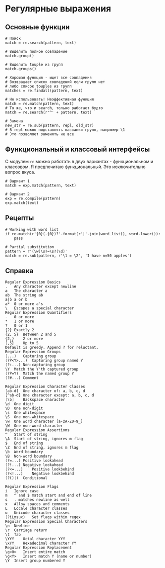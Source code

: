# Регулярные выражения

## Основные функции

    # Поиск
    match = re.search(pattern, text)

    # Выделить полное совпадение
    match.group()

    # Выделить touple из групп
    match.groups()

    # Хорошая функция - ищет все совпадения
    # Возвращает список совпадений если групп нет
    # либо список touples из групп
    matches = re.findall(pattern, text)

    # Не использовать! Неэффективная функция
    match = re.match(pattern, text)
    # То же, что и search, только работает будто 
    match = re.search(r'^' + pattern, text)

    # Замена
    new_str = re.sub(pattern, repl, old_str)
    # В repl можно подставлять названия групп, например \1
    # Это позволяет заменять не все

## Функциональный и классовый интерфейсы

С модулем `re` можно работать в двух вариантах - функциональном и классовом. Я предпочитаю функциональный. Это исключительно вопрос вкуса.

    # Вариант 1
    match = exp.match(pattern, text)

    # Вариант 2 
    exp = re.compile(pattern)
    exp.match(text)

## Рецепты

    # Working with word list
    if re.match(r'{0}(-{0})?'.format(r'|'.join(word_list)), word.lower()):
        pass

    # Partial substitution
    pattern = r'(\w)\s?=\s?(\d)'
    match = re.sub(pattern, r'\1 = \2', 'I have n=50 apples')  

## Справка

    Regular Expression Basics
    .   Any character except newline
    a   The character a
    ab  The string ab
    a|b a or b
    a*  0 or more a's
    \   Escapes a special character
    Regular Expression Quantifiers
    -   0 or more
    *   1 or more
    ?   0 or 1
    {2} Exactly 2
    {2, 5}  Between 2 and 5
    {2,}    2 or more
    (,5}    Up to 5
    Default is greedy. Append ? for reluctant.
    Regular Expression Groups
    (...)   Capturing group
    (?P<Y>...)  Capturing group named Y
    (?:...) Non-capturing group
    \Y  Match the Y'th captured group
    (?P=Y)  Match the named group Y
    (?#...) Comment
        
    Regular Expression Character Classes
    [ab-d]  One character of: a, b, c, d
    [^ab-d] One character except: a, b, c, d
    [\b]    Backspace character
    \d  One digit
    \D  One non-digit
    \s  One whitespace
    \S  One non-whitespace
    \w  One word character [a-zA-Z0-9_]
    \W  One non-word character
    Regular Expression Assertions
    ^   Start of string
    \A  Start of string, ignores m flag
    $   End of string
    \Z  End of string, ignores m flag
    \b  Word boundary
    \B  Non-word boundary
    (?=...) Positive lookahead
    (?!...) Negative lookahead
    (?<=...)    Positive lookbehind
    (?<!...)    Negative lookbehind
    (?()|)  Conditional
        
    Regular Expression Flags
    i   Ignore case
    m   ^ and $ match start and end of line
    s   . matches newline as well
    x   Allow spaces and comments
    L   Locale character classes
    u   Unicode character classes
    (?iLmsux)   Set flags within regex
    Regular Expression Special Characters
    \n  Newline
    \r  Carriage return
    \t  Tab
    \YYY    Octal character YYY
    \xYY    Hexadecimal character YY
    Regular Expression Replacement
    \g<0>   Insert entire match
    \g<Y>   Insert match Y (name or number)
    \Y  Insert group numbered Y
